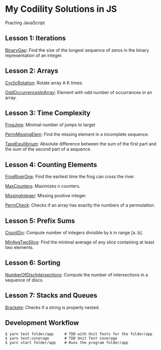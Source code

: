 # My Codility Solutions in JS

Practing JavaScript

## Lesson 1: Iterations

[BinaryGap](./BinaryGap/README.md): Find the size of the longest sequence of zeros in the binary representation of an integer.

## Lesson 2: Arrays

[CyclicRotation](./CyclicRotation/README.md): Rotate array A K times.

[OddOccurrencesInArray](./OddOccurrencesInArray/README.md): Element with odd number of occurrances in an array.

## Lesson 3: Time Complexity

[FrogJmp](./FrogRiverOne/README.md): Minimal number of jumps to target

[PermMissingElem](./PermMissingElem/README.md): Find the missing element in a incomplete sequence.

[TapeEquilibrium](./TapeEquilibrium/README.md): Absolute difference between the sum of the first part and the sum of the second part of a sequence.

## Lesson 4: Counting Elements

[FrogRiverOne](./FrogRiverOne): Find the earliest time the frog can cross the river.

[MaxCounters](./MaxCounters): Maximizes n counters.

[MissingInteger](./MissingInteger): Missing positive integer.

[PermCheck](./PermCheck): Checks if an array has exactly the numbers of a permutation.

## Lesson 5: Prefix Sums

[CountDiv](./CountDiv): Compute number of integers divisible by k in range [a..b].

[MinAvgTwoSlice](./MinAvgTwoSlice): Find the minimal average of any slice containing at least two elements.

## Lesson 6: Sorting

[NumberOfDiscIntersections](./NumberOfDiscIntersections): Compute the number of intersections in a sequence of discs.

## Lesson 7: Stacks and Queues

[Brackets](./Brackets/README.md): Checks if a string is properly nested.

## Development Workflow

```
$ yarn test folder/app     # TDD with Unit Tests for the folder/app
$ yarn test:coverage       # TDD Unit Test coverage
$ yarn start folder/app    # Runs the program folder/app
```
